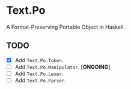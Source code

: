 # Text.Po

A Format-Preserving Portable Object in Haskell.

## TODO

- [x] Add `Text.Po.Token`.
- [ ] Add `Text.Po.Manipulator`. [**ONGOING**]
- [ ] Add `Text.Po.Lexer`.
- [ ] Add `Text.Po.Parser`.
